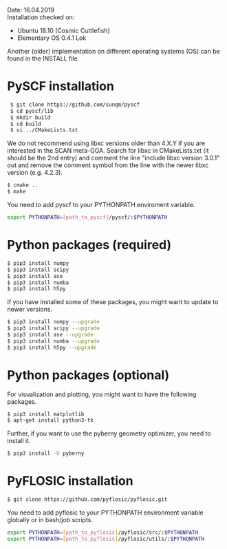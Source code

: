 Date: 16.04.2019  
Installation checked on:  

- Ubuntu 18.10 (Cosmic Cuttlefish)
- Elementary OS 0.4.1 Lok

Another (older) implementation on different operating systems (OS) can be found in the INSTALL file. 

# PySCF installation 

```bash
 $ git clone https://github.com/sunqm/pyscf  
 $ cd pyscf/lib   
 $ mkdir build   
 $ cd build 
 $ vi ../CMakeLists.txt
 ```

We do not recommend using libxc versions older than 4.X.Y if you are interested in 
the SCAN meta-GGA. 
Search for libxc in CMakeLists.txt (it should be the 2nd entry) and comment the line "include libxc version 3.0.1" out
and remove the comment symbol from the line with the newer libxc version (e.g. 4.2.3).

```bash 
$ cmake .. 
$ make 
```
You need to add pyscf to your PYTHONPATH enviroment variable. 

```bash
export PYTHONPATH=[path_to_pyscf]/pyscf/:$PYTHONPATH
```

# Python packages (required)  

```bash 
$ pip3 install numpy 
$ pip3 install scipy 
$ pip3 install ase 
$ pip3 install numba 
$ pip3 install h5py 
```

If you have installed some of these packages, you might want to update to newer versions. 


```bash 
$ pip3 install numpy --upgrade
$ pip3 install scipy --upgrade
$ pip3 install ase --upgrade
$ pip3 install numba --upgrade
$ pip3 install h5py --upgrade
```

# Python packages (optional) 

For visualization and plotting, you might want to have the following packages. 
```bash 
$ pip3 install matplotlib 
$ apt-get install python3-tk
```

Further, if you want to use the pyberny geometry optimizer, you need to install it. 
```bash 
$ pip3 install -U pyberny
```

# PyFLOSIC installation 

```bash 
$ git clone https://github.com/pyflosic/pyflosic.git
```

You need to add pyflosic to your PYTHONPATH environment variable globally or in bash/job scripts.

```bash
export PYTHONPATH=[path_to_pyflosic]/pyflosic/src/:$PYTHONPATH
export PYTHONPATH=[path_to_pyflosic]/pyflosic/utils/:$PYTHONPATH
```
